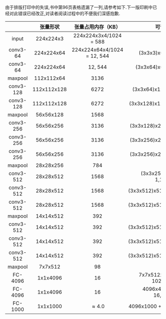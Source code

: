 由于排版打印中的失误,书中第96页表格遗漏了一列,请参考如下.下一版印刷中已经对此错误已经改正,对读者阅读过程中的不便我们深感抱歉.


|           	|   张量形状  	|       张量占用内存（KB）      	|            可训练参数           	|   参数内存占用（KB）  	|
|:---------:	|:-----------:	|:-----------------------------:	|:-------------------------------:	|:---------------------:	|
|   input   	|  224x224x3  	|    224x224x3x4/1024 = 588   	|                0                	|           0           	|
|  conv3-64 	|  224x224x64 	| 224x224x64x4/1024 = 12, 544 	|     (3x3x3)x64+64 = 1,792     	|    1792x4/1024=7    	|
|  conv3-64 	|  224x224x64 	|            12, 544            	|    (3x3x64)x64+64 = 36,928    	| 36928x4/1024=144.25 	|
|  maxpool  	|  112x112x64 	|              3136             	|                0                	|           0           	|
| conv3-128 	| 112x112x128 	|              6272             	|    (3x3x64)x128+128 = 73,856    	|         288.5         	|
| conv3-128 	| 112x112x128 	|              6272             	|   (3x3x128)x128+128 = 147,584   	|         576.5         	|
|  maxpool  	|  56x56x128  	|              1568             	|                0                	|           0           	|
| conv3-256 	|  56x56x256  	|              3136             	|    (3x3x128)x256+256= 295,168   	|          1153         	|
| conv3-256 	|  56x56x256  	|              3136             	|    (3x3x256)x256+256= 590,080   	|         2,305         	|
| conv3-256 	|  56x56x256  	|              3136             	|    (3x3x256)x256+256= 590,080   	|         2,305         	|
|  maxpool  	|  28x28x256  	|              784              	|                0                	|           0           	|
| conv3-512 	|  28x28x512  	|              1568             	|   (3x3x256)x512+512= 1,180,160  	|         4,610         	|
| conv3-512 	|  28x28x512  	|              1568             	|   (3x3x512)x512+512=2,359,808   	|          9218         	|
| conv3-512 	|  28x28x512  	|              1568             	|   (3x3x512)x512+512=2,359,808   	|          9218         	|
|  maxpool  	|  14x14x512  	|              392              	|                0                	|           0           	|
| conv3-512 	|  14x14x512  	|              392              	|   (3x3x512)x512+512=2,359,808   	|          9218         	|
| conv3-512 	|  14x14x512  	|              392              	|   (3x3x512)x512+512=2,359,808   	|          9218         	|
| conv3-512 	|  14x14x512  	|              392              	|   (3x3x512)x512+512=2,359,808   	|          9218         	|
|  maxpool  	|   7x7x512   	|               98              	|                0                	|           0           	|
|  FC-4096  	|   1x1x4096  	|               16              	| 7x7x512x4096+4096 = 102,764,544 	|         401424        	|
|  FC-4096  	|   1x1x4096  	|               16              	|   4096x4096 +4096 = 16,781,312  	|         65552         	|
|  FC-1000  	|   1x1x1000  	|          $\approx4.0$         	|   4096x1000 + 1000 = 4,097,000  	|         16004         	|
